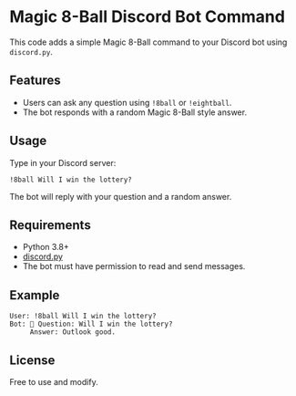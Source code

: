 # Magic 8-Ball Discord Bot Command

This code adds a simple Magic 8-Ball command to your Discord bot using `discord.py`.

## Features

- Users can ask any question using `!8ball` or `!eightball`.
- The bot responds with a random Magic 8-Ball style answer.

## Usage

Type in your Discord server:
```
!8ball Will I win the lottery?
```

The bot will reply with your question and a random answer.

## Requirements

- Python 3.8+
- [discord.py](https://pypi.org/project/discord.py/)
- The bot must have permission to read and send messages.

## Example

```
User: !8ball Will I win the lottery?
Bot: 🎱 Question: Will I win the lottery?
     Answer: Outlook good.
```

## License

Free to use and modify.
